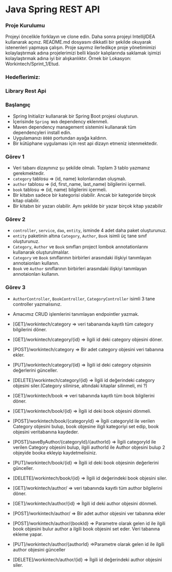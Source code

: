 #  Java Spring REST API

### Proje Kurulumu

Projeyi öncelikle forklayın ve clone edin.
Daha sonra projeyi IntellijIDEA kullanarak açınız. README.md dosyasını dikkatli bir şekilde okuyarak istenenleri yapmaya çalışın.
Proje sayımız ilerledikçe proje yönetimimizi kolaylaştırmak adına projelerimizi belli klasör kalıplarında saklamak işimizi kolaylaştırmak adına iyi bir alışkanlıktır.
Örnek bir Lokasyon: Workintech/Sprint_1/Etud.

### Hedeflerimiz:

### Library Rest Api

 ### Başlangıç
 * Spring Initializr kullanarak bir Spring Boot projesi oluşturun.
 * İçerisinde ```Spring Web``` dependency eklenmeli.
 * Maven dependency management sistemini kullanarak tüm dependencyleri install edin.
 * Uygulamanızı  ```8080``` portundan ayağa kaldırın.
 * Bir kütüphane uygulaması için rest api dizayn etmeniz istenmektedir.

### Görev 1
* Veri tabanı dizaynınız şu şekilde olmalı. Toplam 3 tablo yazmanız gerekmektedir.
* ```category``` tablosu => (id, name) kolonlarından oluşmalı.
* ```author``` tablosu => (id, first_name, last_name) bilgilerini içermeli.
* ```book``` tablosu => (id, name) bilgilerini içermeli.
* Bir kitabın sadece bir kategorisi olabilir. Ancak bir kategoride birçok kitap olabilir.
* Bir kitabın bir yazarı olabilir. Aynı şekilde bir yazar birçok kitap yazabilir


 ### Görev 2
 *  ```controller```, ```service```, ```dao```, ```entity```,  isminde 4 adet daha paket oluşturunuz.
 * ```entity``` paketinin altına ```Category```, ```Author```, ```Book``` isimli üç tane sınıf oluşturunuz.
 * ```Category```, ```Author``` ve ```Book``` sınıfları project lombok annotationlarını kullanarak oluşturulmalılar.
 * ```Category``` ve ```Book``` sınıflarının birbirleri arasındaki ilişkiyi tanımlayan annotaionları kullanın.
 * ```Book``` ve ```Author``` sınıflarının birbirleri arasındaki ilişkiyi tanımlayan annotaionları kullanın.

 ### Görev 3
 * ```AuthorController```, ```BookController```, ```CategoryController``` isimli 3 tane controller yazmalısınız.
 * Amacımız CRUD işlemlerini tanımlayan endpointler yazmak. 
 * [GET]/workintech/category => veri tabanaında kayıtlı tüm category bilgilerini döner.
 * [GET]/workintech/category/{id} => İlgili id deki category objesini döner.
 * [POST]/workintech/category => Bir adet category objesini veri tabanına ekler.
 * [PUT]/workintech/category/{id} => İlgili id deki category objesinin değerlerini günceller.
 * [DELETE]/workintech/category/{id} => İlgili id değerindeki category objesini siler.(Category silinirse, altındaki kitaplar silinmeli, mi ?)

 * [GET]/workintech/book => veri tabanında kayıtlı tüm book bilgilerini döner.
 * [GET]/workintech/book/{id} => İlgili id deki book objesini dönmeli.
 * [POST]/workintech/book/{categoryId} => İlgili categoryId ile verilen Category objesini bulup, book objesine iligli kategoriyi set edip, book objesini veritabanına kaydeder.
 * [POST]/saveByAuthor/{categoryId}/{authorId} => İlgili categoryId  ile verilen Category objesini bulup, ilgili authorId ile Author objesini bulup 2 objeyide booka ekleyip kaydetmelisiniz.
 * [PUT]/workintech/book/{id} => İlgili id deki book objesinin değerlerini günceller.
 * [DELETE]/workintech/book/{id} => İlgili id değerindeki book objesini siler.

* [GET]/workintech/author/ => veri tabanında kayıtlı tüm author bilgilerini döner.
* [GET]/workintech/author/{id} => İlgili id deki author objesini dönmeli.
* [POST]/workintech/author/ => Bir adet author objesini ver tabanına ekler
* [POST]/workintech/author/{bookId} => Parametre olarak gelen id ile ilgili book objesini bulur author a ilgili book objesini set eder. Veri tabanına ekleme yapar. 
* [PUT]/workintech/author/{authorId} =>Parametre olarak gelen id ile ilgili author objesini günceller
* [DELETE]/workintech/author/{id} => İlgili id değerindeki author objesini siler.

